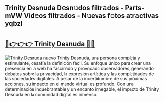 ## Trinity Desnuda D𝚎sn𝚞dos filtr𝚊dos - Parts-mVW Vid𝚎os filtr𝚊dos - N𝚞evas f𝚘tos atr𝚊ctivas yqbzl

# <h2><a href="http://mb1i2o7.tromn.icu/?c=Trinity+Desnuda">🔗👉👉👉 Trinity Desnuda 🔗🔗</a></h2>

[![Trinity Desnuda nuevo](https://i.imgur.com/pEAQMta.gif)](http://mb1i2o7.tromn.icu/?c=Trinity+Desnuda)
Trinity Desnuda, una persona compleja y estimulante, desafía la definición fácil. Su enfoque único para crear una presencia en la web ha fascinado y provocado observadores, generando debates sobre la privacidad, la expresión artística y las complejidades de las sociedades digitales. A pesar de la incertidumbre de sus próximas acciones, su impacto en el mundo virtual es profundo. Con una determinación inquebrantable y un encanto innegable, el impacto de Trinity Desnuda en la comunidad digital es inmenso.
